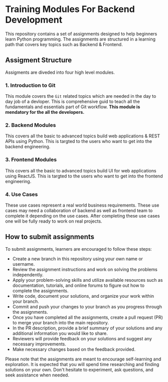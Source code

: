 # Training Modules For Backend Development

This repository contains a set of assignments designed to help beginners learn Python programming. The assignments are structured in a learning path that covers key topics such as Backend & Frontend.

## Assigment Structure
Assigments are diveded into four high level modules.

### 1. Introduction to Git
This module covers the `Git` related topics which are needed in the day to day job of a devloper. This is comprehensive guid to teach all the fundamentals and essentials part of Git workflow. **This module is mendatory for the all the developers.**

### 2. Backend Modules
This covers all the basic to advanced topics build web applications & REST APIs using Python. This is targted to the users who want to get into the backend engineering.

### 3. Frontend Modules
This covers all the basic to advanced topics build UI for web applications using ReactJS. This is targted to the users who want to get into the frontend engineering.

### 4. Use Cases
These use cases represent a real world business requirements. These use cases may need a collaboration of backend as well as frontend team to complete it depending on the use cases. After completing these use cases one will be fully ready to work on real projects.

## How to submit assignments

To submit assignments, learners are encouraged to follow these steps:

- Create a new branch in this repository using your own name or username.
- Review the assignment instructions and work on solving the problems independently.
- Apply your problem-solving skills and utilize available resources such as documentation, tutorials, and online forums to figure out how to complete the assignments.
- Write code, document your solutions, and organize your work within your branch.
- Commit and push your changes to your branch as you progress through the assignments.
- Once you have completed all the assignments, create a pull request (PR) to merge your branch into the main repository.
- In the PR description, provide a brief summary of your solutions and any additional information you would like to share.
- Reviewers will provide feedback on your solutions and suggest any necessary improvements.
- Make necessary changes based on the feedback provided.


Please note that the assignments are meant to encourage self-learning and exploration. It is expected that you will spend time researching and finding solutions on your own. Don't hesitate to experiment, ask questions, and seek assistance when needed.